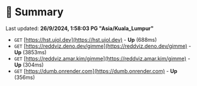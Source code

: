 # 📖 Summary
Last updated: **26/9/2024, 1:58:03 PG "Asia/Kuala_Lumpur"**

- `GET` [https://hst.ujol.dev](https://hst.ujol.dev) - **Up** (688ms)
- `GET` [https://reddviz.deno.dev/gimme](https://reddviz.deno.dev/gimme) - **Up** (3853ms)
- `GET` [https://reddviz.amar.kim/gimme](https://reddviz.amar.kim/gimme) - **Up** (304ms)
- `GET` [https://dumb.onrender.com](https://dumb.onrender.com) - **Up** (356ms)
